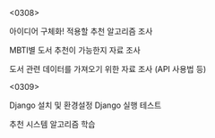 <0308>

아이디어 구체화!
적용할 추천 알고리즘 조사

MBTI별 도서 추천이 가능한지 자료 조사

도서 관련 데이터를 가져오기 위한 자료 조사 (API 사용법 등)

<0309>

Django 설치 및 환경설정
Django 실행 테스트

추천 시스템 알고리즘 학습